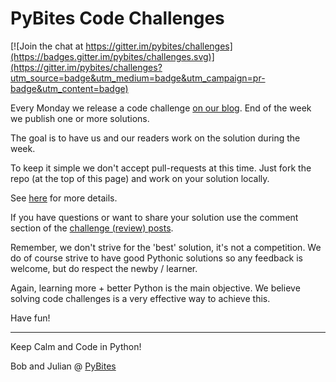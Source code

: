 # PyBites Code Challenges

[![Join the chat at https://gitter.im/pybites/challenges](https://badges.gitter.im/pybites/challenges.svg)](https://gitter.im/pybites/challenges?utm_source=badge&utm_medium=badge&utm_campaign=pr-badge&utm_content=badge)

Every Monday we release a code challenge [on our blog](http://pybit.es). 
End of the week we publish one or more solutions.

The goal is to have us and our readers work on the solution during the week.

To keep it simple we don't accept pull-requests at this time. 
Just fork the repo (at the top of this page) and work on your solution locally.

See [here](https://github.com/pybites/challenges/blob/master/INSTALL.md) for more details.

If you have questions or want to share your solution use the comment section of the [challenge (review) posts](http://pybit.es/pages/challenges.html).

Remember, we don't strive for the 'best' solution, it's not a competition. 
We do of course strive to have good Pythonic solutions so any feedback is welcome, but do respect the newby / learner. 

Again, learning more + better Python is the main objective. 
We believe solving code challenges is a very effective way to achieve this.

Have fun!

---

Keep Calm and Code in Python!

Bob and Julian @ [PyBites](http://pybit.es)
